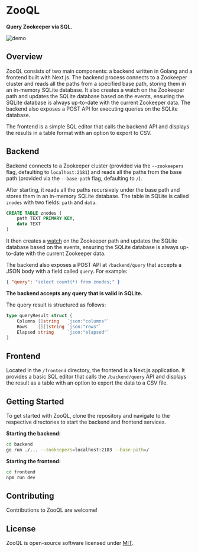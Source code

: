 # ZooQL
**Query Zookeeper via SQL.**

![demo](https://github.com/pourtorabehsan/zooql/assets/44220878/20788490-a9b2-47df-8328-3fca3b1ee362)


## Overview

ZooQL consists of two main components: a backend written in Golang and a frontend built with Next.js. The backend process connects to a Zookeeper cluster and reads all the paths from a specified base path, storing them in an in-memory SQLite database. It also creates a watch on the Zookeeper path and updates the SQLite database based on the events, ensuring the SQLite database is always up-to-date with the current Zookeeper data. The backend also exposes a POST API for executing queries on the SQLite database.

The frontend is a simple SQL editor that calls the backend API and displays the results in a table format with an option to export to CSV.

## Backend

Backend connects to a Zookeeper cluster (provided via the `--zookeepers` flag, defaulting to `localhost:2181`) and reads all the paths from the base path (provided via the `--base-path` flag, defaulting to `/`).

After starting, it reads all the paths recursively under the base path and stores them in an in-memory SQLite database. The table in SQLite is called `znodes` with two fields: `path` and `data`.

```sql
CREATE TABLE znodes (
    path TEXT PRIMARY KEY,
    data TEXT
)
```

It then creates a [watch](https://zookeeper.apache.org/doc/current/zookeeperProgrammers.html#ch_zkWatches) on the Zookeeper path and updates the SQLite database based on the events, ensuring the SQLite database is always up-to-date with the current Zookeeper data.

The backend also exposes a POST API at `/backend/query` that accepts a JSON body with a field called `query`.
For example:

```json
{ "query": "select count(*) from znodes;" }
```

**The backend accepts any query that is valid in SQLite.**

The query result is structured as follows:

```go
type queryResult struct {
	Columns []string   `json:"columns"`
	Rows    [][]string `json:"rows"`
	Elapsed string     `json:"elapsed"`
}
```

## Frontend

Located in the `/frontend` directory, the frontend is a Next.js application. It provides a basic SQL editor that calls the `/backend/query` API and displays the result as a table with an option to export the data to a CSV file.

## Getting Started

To get started with ZooQL, clone the repository and navigate to the respective directories to start the backend and frontend services.

**Starting the backend:**

```bash
cd backend
go run ./... --zookeepers=localhost:2183 --base-path=/
```

**Starting the frontend:**
```bash
cd frontend
npm run dev
```

## Contributing

Contributions to ZooQL are welcome!

## License

ZooQL is open-source software licensed under [MIT](LICENSE).
